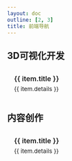 ```yaml
---
layout: doc
outline: [2, 3]
title: 前端导航
---
```


<script setup>
// 定义导航数据
/* 🌹🍀🍎💰📱🌙🍁🍂🍃🌷💎🔪🔫🏀⚽⚡👄👍🔥 😀😁😂😃😄😅😆😉😊😋😎😍😘😗😙😚☺😇😐😑 😶😏😣😥😮😯😪😫😴😌😛😜😝😒😓😔😕😲😷😖😞 😟😤😢😭😦😧😨😬😰😱😳😵😡😠😈👿👹👺💀👻 👽👦👧👨👩👴👵👶👱👮👲👳👷👸💂🎅👰👼 💆💇🙍🙎🙅🙆💁🙋🙇🙌🙏👤👥🚶🏃👯💃👫👬👭💏💑 👪💪👈👉☝👆👇✌✋👌👍👎✊👊👋👏👐✍👣👀👂👃👅👄💋 👓👔👕👖👗👘👙👚👛👜👝🎒💼👞👟👠👡👢👑👒🎩🎓💄💅💍🌂 🙈🙉🙊🐵🐒🐶🐕🐩🐺🐱😺😸😹😻😼😽🙀😿😾🐈 🐯🐅🐆🐴🐎🐮🐂🐃🐄🐷🐖🐗🐽🐏🐑🐐🐪🐫🐘🐭 🐁🐀🐹🐰🐇🐻🐨🐼🐾🐔🐓🐣🐤🐥🐦🐧🐸🐊🐢🐍🐲🐉🐳 🐋🐬🐟🐠🐡🐙🐚🐌🐛🐜🐝🐞🦋💐🌸💮🌹🌺🌻🌼🌷🌱🌲 🌳🌴🌵🌾🌿🍀🍁🍂🍃🌍🌎🌏🌐🌑🌒🌓🌔🌕🌖🌗🌘🌙🌚 🌛🌜☀🌝🌞⭐🌟🌠☁⛅☔⚡❄🔥💧🌊💩🍇🍈🍉🍊🍋🍌🍍🍎🍏 🍐🍑🍒🍓🍅🍆🌽🍄🌰🍞🍖🍗🍔🍟🍕🍳🍲🍱🍘🍙🍚🍛🍜 🍝🍠🍢🍣🍤🍥🍡🍦🍧🍨🍩🍪🎂🍰🍫🍬🍭🍮🍯🍼☕🍵🍶🍷🍸🍹🍺🍻🍴 🎪🎭🎨🎰🚣🛀🎫🏆⚽⚾🏀🏈🏉🎾🎱🎳⛳🎣🎽🎿🏂🏄🏇🏊🚴🚵 🎯🎮🎲🎷🎸🎺🎻🎬👾🌋🗻🏠🏡🏢🏣🏤🏥🏦🏨🏩🏪🏫🏬🏭🏯 🏰💒🗼🗽⛪⛲🌁🌃🌆🌇🌉🌌🎠🎡🎢🚂🚃🚄🚅🚆🚇🚈🚉🚊🚝🚞🚋🚌 🚍🚎🚏🚐🚑🚒🚓🚔🚕🚖🚗🚘🚚🚛🚜🚲⛽🚨🚥🚦🚧⚓⛵🚤🚢✈💺🚁 🚟🚠🚡🚀🎑🗿🛂🛃🛄🛅💌💎🔪💈🚪🚽🚿🛁⌛⏳⌚⏰🎈🎉🎊🎎🎏🎐🎀 🎁📯📻📱📲☎📞📟📠🔋🔌💻💽💾💿📀🎥📺📷📹📼🔍🔎🔬🔭📡💡🔦 🏮📔📕📖📗📘📙📚📓📃📜📄📰📑🔖💰💴💵💶💷💸💳✉📧📨📩 📤📥📦📫📪📬📭📮✏✒📝📁📂📅📆📇📈📉📊📋📌📍📎📏📐✂ 🔒🔓🔏🔐 */
const navData = [
  {
    title: "3D可视化开发",
    items: [
      {
        title: "开源案例",
        details: "Three.js Cesium.js 开源案例",
        url: "https://z2586300277.github.io/three-cesium-examples/#/example"
      },
      {
        title: "编辑器",
        details: "快速定制 Three.js 低代码编辑器",
        url: "https://z2586300277.github.io/three-editor/docs/dist/"
      },
      {
        title: "组织",
        details: "专注于三维可视化的开源组织",
        url: "https://openthree.github.io/three-cesium-links/index.html"
      }
    ]
  },
  {
    title: "内容创作",
    items: [
      {
        title: "博客",
        details: "Hexo 个人博客",
        url: "https://z2586300277.github.io/blog/"
      },
    ]
  }

];

// 打开链接函数
function openUrl(url) {
  window.open(url, '_blank');
}
</script>

<style>
.section-container {
  margin-bottom: 2rem;
}

.section-title {
  font-size: 1.1rem;
  margin-bottom: 0.8rem;
  padding-bottom: 0.4rem;
  border-bottom: 2px solid #42b883;
  display: inline-block;
  font-weight: 600;
}

.cards-container {
  display: grid;
  grid-template-columns: repeat(auto-fill, minmax(220px, 1fr));
  gap: 0.8rem;
}

.card {
  border: 1px solid var(--vp-c-divider);
  border-radius: 6px;
  padding: 0.8rem 1rem;
  transition: all 0.2s ease;
  background-color: var(--vp-c-bg-soft);
  height: 100%;
  cursor: pointer;
}

.card:hover {
  transform: translateY(-2px);
  box-shadow: 0 3px 8px rgba(0, 0, 0, 0.08);
  border-color: #42b883;
}

.card-title {
  font-weight: 600;
  margin-bottom: 0.4rem;
  font-size: 1rem;
  color: var(--vp-c-text-1);
}

.card-details {
  font-size: 0.85rem;
  color: var(--vp-c-text-2);
}

@media (max-width: 840px) {
  .cards-container {
    grid-template-columns: repeat(auto-fill, minmax(160px, 1fr));
  }
  .card {
    padding: 0.6rem 0.8rem;
  }
}
</style>

## 3D可视化开发

<div class="cards-container">
  <div 
    v-for="item in navData[0].items" 
    :key="item.title"
    class="card"
    @click="openUrl(item.url)"
  >
    <div class="card-title">{{ item.title }}</div>
    <div class="card-details">{{ item.details }}</div>
  </div>
</div>

## 内容创作

<div class="cards-container">
  <div 
    v-for="item in navData[1].items" 
    :key="item.title"
    class="card"
    @click="openUrl(item.url)"
  >
    <div class="card-title">{{ item.title }}</div>
    <div class="card-details">{{ item.details }}</div>
  </div>
</div>


